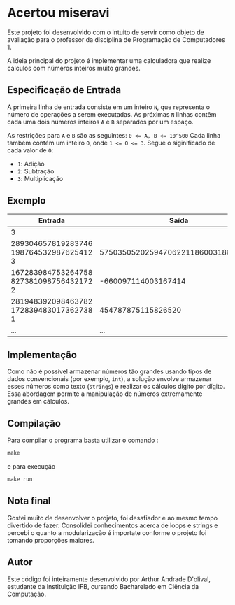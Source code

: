 # Acertou miseravi

Este projeto foi desenvolvido com o intuito de servir como objeto de avaliação para o professor da disciplina de Programação de Computadores 1.

A ideia principal do projeto é implementar uma calculadora que realize cálculos com números inteiros muito grandes.

## Especificação de Entrada

A primeira linha de entrada consiste em um inteiro `N`, que representa o número de operações a serem executadas. As próximas `N` linhas contêm cada uma dois números inteiros `A` e `B` separados por um espaço. 

As restrições para `A` e `B` são as seguintes:  `0 <= A, B <= 10^500`
Cada linha também contém um inteiro `O`, onde `1 <= O <= 3`. Segue o siginificado de cada valor de `O`:

- `1`: Adição
- `2`: Subtração
- `3`: Multiplicação


## Exemplo

| Entrada       | Saída |
|---------------                 |-------                     |
| 3                              |                            |
|289304657819283746 198764532987625412 3|57503505202594706221186003188153352|
|167283984753264758 827381098756432172 2|-660097114003167414|
|281948392098463782 172839483017362738 1|454787875115826520|
| ...           | ...   |

## Implementação

Como não é possível armazenar números tão grandes usando tipos de dados convencionais (por exemplo, `int`), a solução envolve armazenar esses números como texto (`strings`) e realizar os cálculos dígito por dígito. Essa abordagem permite a manipulação de números extremamente grandes em cálculos.

## Compilação
Para compilar o programa basta utilizar o comando : 
~~~C
make 
~~~
e para execução
~~~C
make run
~~~

## Nota final
Gostei muito de desenvolver o projeto, foi desafiador e ao mesmo tempo divertido de fazer. Consolidei conhecimentos acerca de loops e strings e percebi o quanto a modularização é importate conforme o projeto foi tomando proporções maiores.

## Autor

Este código foi inteiramente desenvolvido por Arthur Andrade D'olival, estudante da Instituição IFB, cursando Bacharelado em Ciência da Computação.
